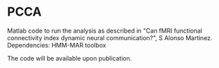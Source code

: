 # PCCA
Matlab code to run the analysis as described in "Can fMRI functional connectivity index dynamic neural communication?", S Alonso Martinez.
Dependencies: HMM-MAR toolbox

The code will be available upon publication.
